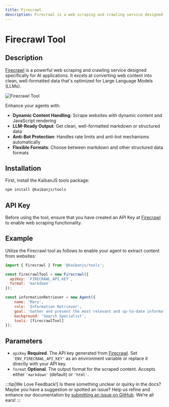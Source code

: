 ```yaml
---
title: Firecrawl
description: Firecrawl is a web scraping and crawling service designed to turn websites into LLM-ready data.
---
```


# Firecrawl Tool

## Description

[Firecrawl](https://www.firecrawl.dev/) is a powerful web scraping and crawling service designed specifically for AI applications. It excels at converting web content into clean, well-formatted data that's optimized for Large Language Models (LLMs).

![Firecrawl Tool](https://res.cloudinary.com/dnno8pxyy/image/upload/v1731856691/Firecrawl_dtriem.png)

Enhance your agents with:
- **Dynamic Content Handling**: Scrape websites with dynamic content and JavaScript rendering
- **LLM-Ready Output**: Get clean, well-formatted markdown or structured data
- **Anti-Bot Protection**: Handles rate limits and anti-bot mechanisms automatically
- **Flexible Formats**: Choose between markdown and other structured data formats

<!-- :::tip[Try it Out in the Playground!]
Before diving into the installation and coding, why not experiment directly with our interactive playground? [Try it now!](https://www.kaibanjs.com/share/FirecrawlDemo)
::: -->

## Installation

First, install the KaibanJS tools package:

```bash
npm install @kaibanjs/tools
```

## API Key
Before using the tool, ensure that you have created an API Key at [Firecrawl](https://www.firecrawl.dev/) to enable web scraping functionality.

## Example

Utilize the Firecrawl tool as follows to enable your agent to extract content from websites:

```js
import { Firecrawl } from '@kaibanjs/tools';

const firecrawlTool = new Firecrawl({
  apiKey: `FIRECRAWL_API_KEY`,
  format: 'markdown'
});

const informationRetriever = new Agent({
    name: 'Mary', 
    role: 'Information Retriever', 
    goal: 'Gather and present the most relevant and up-to-date information from various online sources.', 
    background: 'Search Specialist',
    tools: [firecrawlTool]
});
```

## Parameters

- `apiKey` **Required**. The API key generated from [Firecrawl](https://www.firecrawl.dev/). Set `'ENV_FIRECRAWL_API_KEY'` as an environment variable or replace it directly with your API key.
- `format` **Optional**. The output format for the scraped content. Accepts either `'markdown'` (default) or `'html'`.

:::tip[We Love Feedback!]
Is there something unclear or quirky in the docs? Maybe you have a suggestion or spotted an issue? Help us refine and enhance our documentation by [submitting an issue on GitHub](https://github.com/kaiban-ai/KaibanJS/issues). We’re all ears!
:::